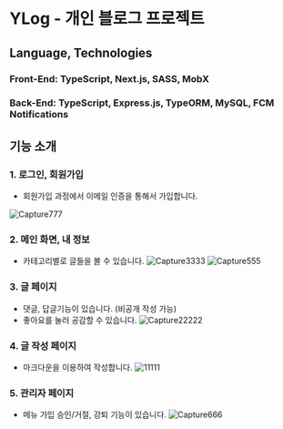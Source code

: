 # YLog - 개인 블로그 프로젝트

## Language, Technologies

### Front-End: TypeScript, Next.js, SASS, MobX

### Back-End: TypeScript, Express.js, TypeORM, MySQL, FCM Notifications

## 기능 소개

### 1. 로그인, 회원가입
- 회원가입 과정에서 이메일 인증을 통해서 가입합니다.

![Capture777](https://yiyb0603.github.io/my_portfolio/static/media/YLog_Sign.854a3f62.png)

### 2. 메인 화면, 내 정보
- 카테고리별로 글들을 볼 수 있습니다. 
![Capture3333](https://yiyb0603.github.io/my_portfolio/static/media/YLog_Home.08e27842.png)
![Capture555](https://yiyb0603.github.io/my_portfolio/static/media/YLog_Profile.107606bf.png)

### 3. 글 페이지
- 댓글, 답글기능이 있습니다. (비공개 작성 가능)
- 좋아요를 눌러 공감할 수 있습니다.
![Capture22222](https://images.velog.io/images/yiyb0603/post/ae0dec4a-6668-4353-b443-5416d0db6e9b/005.png)

### 4. 글 작성 페이지
- 마크다운을 이용하여 작성합니다.
![11111](https://yiyb0603.github.io/my_portfolio/static/media/YLog_Write.74e83b84.png)

### 5. 관리자 페이지
- 메뉴 가입 승인/거절, 강퇴 기능이 있습니다.
![Capture666](https://yiyb0603.github.io/my_portfolio/static/media/YLog_Admin.6a3bacda.png)
